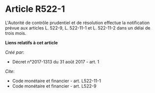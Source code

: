 # Article R522-1

L'Autorité de contrôle prudentiel et de résolution effectue la notification prévue aux articles L. 522-9, L. 522-11-1 et L.
522-11-2 dans un délai de trois mois.

**Liens relatifs à cet article**

_Créé par_:

  - Décret n°2017-1313 du 31 août 2017 - art. 1

_Cite_:

  - Code monétaire et financier - art. L522-11-1
  - Code monétaire et financier - art. L522-9
